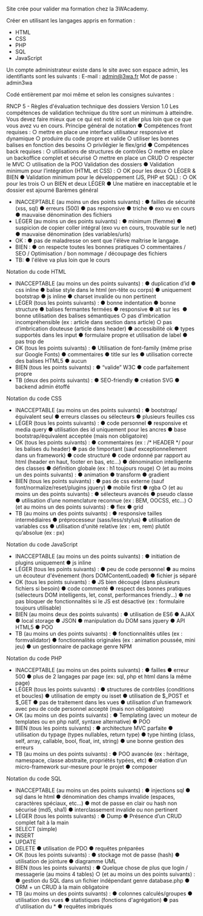 Site crée pour valider ma formation chez la 3WAcademy.

Créer en utilisant les langages appris en formation : 
- HTML
- CSS
- PHP
- SQL
- JavaScript

Un compte administrateur existe dans le site avec son espace admin, les identifiants sont les suivants :
E-mail : admin@3wa.fr
Mot de passe : admin3wa

Codé entièrement par moi même et selon les consignes suivantes : 

RNCP 5 - Règles d'évaluation technique
des dossiers
Version 1.0
Les compétences de validation technique du titre sont un minimum à
atteindre. Vous devez faire mieux que ce qui est noté ici et aller plus
loin que ce que vous avez vu en cours.
Principe général de notation
● Compétences front requises :
○ mettre en place une interface utilisateur responsive et dynamique
○ produire du code propre et valide
○ utiliser les bonnes balises en fonction des besoins
○ privilégier le flex/grid
● Compétences back requises :
○ utilisations de structures de contrôles
○ mettre en place un backoffice complet et sécurisé
○ mettre en place un CRUD
○ respecter le MVC
○ utilisation de la POO
Validation des dossiers
● Validation minimum pour l’intégration (HTML et CSS) :
○ OK pour les deux
○ LÉGER & BIEN
● Validation minimum pour le développement (JS, PHP et SQL) :
○ OK pour les trois
○ un BIEN et deux LÉGER
● Une matière en inacceptable et le dossier est ajourné
Barèmes général
- INACCEPTABLE (au moins un des points suivants) :
● failles de sécurité (xss, sql)
● erreurs (500)
● pas responsive
● triche
● exo vu en cours
● mauvaise dénomination des fichiers
- LÉGER (au moins un des points suivants) :
● minimum (flemme)
● suspicion de copier coller intégral (exo vu en cours, trouvable sur le net)
● mauvaise dénomination (des variables/urls)
- OK :
● pas de maladresse on sent que l'élève maîtrise le langage.
- BIEN :
● on respecte toutes les bonnes pratiques
○ commentaires / SEO / Optimisation / bon nommage / découpage des fichiers
- TB:
● l'élève va plus loin que le cours

Notation du code HTML
- INACCEPTABLE (au moins un des points suivants) :
● duplication d’id
● css inline
● balise style dans le html (en-tête ou corps)
● uniquement bootstrap
● js inline
● charset invalide ou non pertinent
- LÉGER (tous les points suivants) :
● bonne indentation
● bonne structure
● balises fermantes fermées
● responsive
● alt sur les <img>
● bonne utilisation des balises sémantiques
○ pas d’imbrication incompréhensible (ex : article dans section dans article)
○ pas d’imbrication douteuse (article dans header)
● accessibilité ok
● types supportés dans les input
● formulaire propre et utilisation de label
● pas trop de <br>
- OK (tous les points suivants) :
● Utilisation de font-family (même prise sur Google Fonts)
● commentaires
● title sur les <a>
● utilisation correcte des balises HTML5
● aucun <br>
- BIEN (tous les points suivants) :
● “valide” W3C
● code parfaitement propre
- TB (deux des points suivants) :
● SEO-friendly
● création SVG
● backend admin étoffé

Notation du code CSS
- INACCEPTABLE (au moins un des points suivants) :
● bootstrap/équivalent seul
● erreurs classes ou sélecteurs
● plusieurs feuilles css
- LÉGER (tous les points suivants) :
● code personnel
● responsive et media query
● utilisation des id uniquement pour les ancres
● base bootstrap/équivalent acceptée (mais non obligatoire)
- OK (tous les points suivants) :
● commentaires (ex : /* HEADER */ pour les balises du header)
● pas de !important (sauf exceptionnellement dans un framework)
● code structuré
● code ordonné par rapport au html (header en haut, footer en bas, etc…)
● dénomination intelligente des classes
● définition globale (ex : h1 toujours rouge)
○ (et au moins un des points suivants) :
● animation
● transform
● gradient
- BIEN (tous les points suivants) :
● pas de css externe (sauf font/normalize/reset/plugins jquery)
● mobile first
● rgba
○ (et au moins un des points suivants) :
● sélecteurs avancés
● pseudo classe
● utilisation d’une nomenclature reconnue (ex : BEM, OOCSS, etc…)
○ (et au moins un des points suivants) :
● flex
● grid
- TB (au moins un des points suivants) :
● responsive tailles intermédiaires
● préprocesseur (sass/less/stylus)
● utilisation de variables css
● utilisation d’unité relative (ex : em, rem) plutôt qu’absolue (ex : px)

Notation du code JavaScript
- INACCEPTABLE (au moins un des points suivants) :
● initiation de plugins uniquement
● js inline
- LÉGER (tous les points suivants) :
● peu de code personnel
● au moins un écouteur d'événement (hors DOMContentLoaded)
● fichier js séparé
- OK (tous les points suivants) :
● JS bien découpé (dans plusieurs fichiers si besoin)
● code commenté
● respect des bonnes pratiques (sélecteurs DOM intelligents, let, const, performances
friendly...)
● ne pas bloquer de fonctionnalités si le JS est désactivé (ex : formulaire toujours utilisable)
- BIEN (au moins deux des points suivants) :
● utilisation de ES6
● AJAX
● local storage
● JSON
● manipulation du DOM sans jquery
● API HTML5
● POO
- TB (au moins un des points suivants) :
● fonctionnalités utiles (ex : formvalidator)
● fonctionnalités originales (ex : animation poussée, mini jeu)
● un gestionnaire de package genre NPM

Notation du code PHP
- INACCEPTABLE (au moins un des points suivants) :
● failles
● erreur 500
● plus de 2 langages par page (ex: sql, php et html dans la même page)
- LÉGER (tous les points suivants) :
● structures de contrôles (conditions et boucles)
● utilisation de empty ou isset
● utilisation de $_POST et $_GET
● pas de traitement dans les vues
● utilisation d'un framework avec peu de code personnel accepté (mais non obligatoire)
- OK (au moins un des points suivants) :
● Templating (avec un moteur de templates ou en php natif, syntaxe alternative)
● POO
- BIEN (tous les points suivants) :
● architecture MVC parfaite
● utilisation du typage (types nullables, return type)
● type hinting (class, self, array, callable, bool, float, int, string)
● une bonne gestion des erreurs
- TB (au moins un des points suivants) :
● POO avancée (ex : héritage, namespace, classe abstraite, propriétés typées, etc)
● création d’un micro-framework sur-mesure pour le projet
● composer

Notation du code SQL
- INACCEPTABLE (au moins un des points suivants) :
● injections sql
● sql dans le html
● dénomination des champs invalide (espaces, caractères spéciaux, etc…)
● mot de passe en clair ou hash non sécurisé (md5, sha1)
● interclassement invalide ou non pertinent
- LÉGER (tous les points suivants) :
● Dump
● Présence d’un CRUD complet fait à la main
- SELECT (simple)
- INSERT
- UPDATE
- DELETE
● utilisation de PDO
● requêtes préparées
- OK (tous les points suivants) :
● stockage mot de passe (hash)
● utilisation de jointure
● diagramme UML
- BIEN (tous les points suivants) :
● Quelque chose de plus que login / messagerie (au moins 4 tables)
○ (et au moins un des points suivants) :
● gestion du SQL dans un fichier indépendant genre database.php
● ORM + un CRUD à la main obligatoire
- TB (au moins un des points suivants) :
● colonnes calculés/groupes
● utilisation des vues
● statistiques (fonctions d'agrégation)
● pas d'utilisation du *
● requêtes imbriqués
